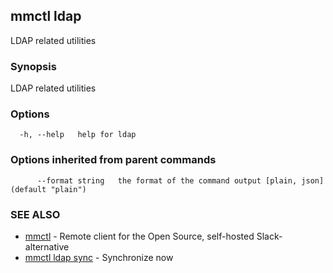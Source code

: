 ## mmctl ldap

LDAP related utilities

### Synopsis

LDAP related utilities

### Options

```
  -h, --help   help for ldap
```

### Options inherited from parent commands

```
      --format string   the format of the command output [plain, json] (default "plain")
```

### SEE ALSO

* [mmctl](mmctl.md)	 - Remote client for the Open Source, self-hosted Slack-alternative
* [mmctl ldap sync](mmctl_ldap_sync.md)	 - Synchronize now

